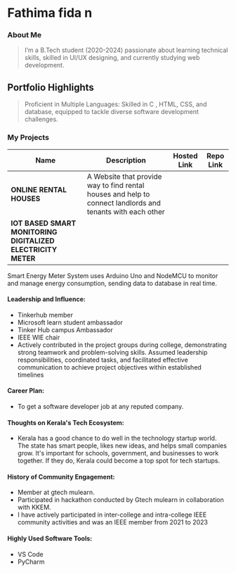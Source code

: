 # Fathima fida n 

### About Me

> I’m a B.Tech student (2020-2024) passionate about learning technical skills, skilled in UI/UX designing, and currently studying web development.


## Portfolio Highlights

> Proficient in Multiple Languages: Skilled in C , HTML, CSS, and database, equipped to tackle diverse software development challenges.


### My Projects

| Name                | Description                                                               | Hosted Link                              | Repo Link                                                      |
|---------------------|---------------------------------------------------------------------------|------------------------------------------|----------------------------------------------------------------|
| **ONLINE RENTAL HOUSES**  | A Website that provide way to find rental houses and help to connect landlords and tenants with each other                                 
| **IOT BASED SMART MONITORING DIGITALIZED ELECTRICITY METER**  |                                                     |
Smart Energy Meter System uses Arduino Uno and NodeMCU to monitor and manage energy consumption, sending data to database in real time.
#### Leadership and Influence:

* Tinkerhub member 
* Microsoft learn student ambassador 
* Tinker Hub campus Ambassador
* IEEE WIE chair
* Actively contributed in the project groups during college, demonstrating strong teamwork and problem-solving skills. Assumed leadership responsibilities, coordinated tasks, and facilitated effective communication to achieve project objectives within established timelines

#### Career Plan:

- To get a software developer job at any reputed company.
#### Thoughts on Kerala's Tech Ecosystem:

- Kerala has a good chance to do well in the technology startup world. The state has smart people, likes new ideas, and helps small companies grow. It's important for schools, government, and businesses to work together. If they do, Kerala could become a top spot for tech startups.


#### History of Community Engagement:

-  Member at gtech mulearn.
-  Participated in hackathon conducted by Gtech mulearn in collaboration with KKEM.
-  I have actively participated in inter-college and intra-college IEEE community activities and was an IEEE member from 2021 to 2023

#### Highly Used Software Tools:

* VS Code
* PyCharm
